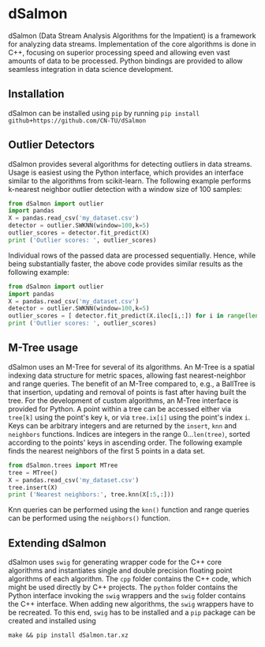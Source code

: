 # dSalmon
dSalmon (Data Stream Analysis Algorithms for the Impatient) is a framework for analyzing data streams. Implementation of the core algorithms is done in C++, focusing on superior processing speed and allowing even vast amounts of data to be processed. Python bindings are provided to allow seamless integration in data science development.

Installation
------------
dSalmon can be installed using `pip` by running
```pip install github+https://github.com/CN-TU/dSalmon```

Outlier Detectors
-----------------
dSalmon provides several algorithms for detecting outliers in data streams. Usage is easiest using the Python interface, which provides an interface similar to the algorithms from scikit-learn. The following example performs k-nearest neighbor outlier detection with a window size of 100 samples:
```python
from dSalmon import outlier
import pandas
X = pandas.read_csv('my_dataset.csv')
detector = outlier.SWKNN(window=100,k=5)
outlier_scores = detector.fit_predict(X)
print ('Outlier scores: ', outlier_scores)
```
Individual rows of the passed data are processed sequentially. Hence, while being substantially faster, the above code provides similar results as the following example:
```python
from dSalmon import outlier
import pandas
X = pandas.read_csv('my_dataset.csv')
detector = outlier.SWKNN(window=100,k=5)
outlier_scores = [ detector.fit_predict(X.iloc[i,:]) for i in range(len(X)) ]
print ('Outlier scores: ', outlier_scores)
```

M-Tree usage
------------
dSalmon uses an M-Tree for several of its algorithms. An M-Tree is a spatial indexing data structure for metric spaces, allowing fast nearest-neighbor and range queries. The benefit of an M-Tree compared to, e.g., a BallTree is that insertion, updating and removal of points is fast after having built the tree.
For the development of custom algorithms, an M-Tree interface is provided for Python.
A point within a tree can be accessed either via `tree[k]` using the
point's key `k`, or via `tree.ix[i]` using the point's index `i`.
Keys can be arbitrary integers and are returned by the `insert`, `knn` and
`neighbors` functions. Indices are integers in the range 0...`len(tree)`, sorted
according to the points' keys in ascending order.
The following example finds the nearest neighbors of the first 5 points in a data set.
```python
from dSalmon.trees import MTree
tree = MTree()
X = pandas.read_csv('my_dataset.csv')
tree.insert(X)
print ('Nearest neighbors:', tree.knn(X[:5,:]))
```

Knn queries can be performed using the `knn()` function and range queries can be performed using the `neighbors()` function.

Extending dSalmon
-----------------
dSalmon uses `swig` for generating wrapper code for the C++ core algorithms and instantiates single and double precision floating point algorithms of each algorithm.
The `cpp` folder contains the C++ code, which might be used directly by C++ projects. The `python` folder contains the Python interface invoking the `swig` wrappers and the `swig` folder contains the C++ interface.
When adding new algorithms, the `swig` wrappers have to be recreated. To this end, `swig` has to be installed and a `pip` package can be created and installed  using
```
make && pip install dSalmon.tar.xz
```
